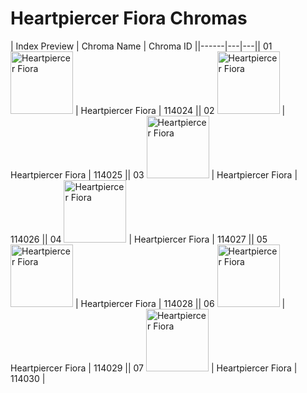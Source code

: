 # Heartpiercer Fiora Chromas

| Index  Preview | Chroma Name | Chroma ID ||------|---|---|| 01  <img src='https://raw.communitydragon.org/latest/plugins/rcp-be-lol-game-data/global/default/v1/champion-chroma-images/114/114024.png' alt='Heartpiercer Fiora' width='100'> | Heartpiercer Fiora | 114024 || 02  <img src='https://raw.communitydragon.org/latest/plugins/rcp-be-lol-game-data/global/default/v1/champion-chroma-images/114/114025.png' alt='Heartpiercer Fiora' width='100'> | Heartpiercer Fiora | 114025 || 03  <img src='https://raw.communitydragon.org/latest/plugins/rcp-be-lol-game-data/global/default/v1/champion-chroma-images/114/114026.png' alt='Heartpiercer Fiora' width='100'> | Heartpiercer Fiora | 114026 || 04  <img src='https://raw.communitydragon.org/latest/plugins/rcp-be-lol-game-data/global/default/v1/champion-chroma-images/114/114027.png' alt='Heartpiercer Fiora' width='100'> | Heartpiercer Fiora | 114027 || 05  <img src='https://raw.communitydragon.org/latest/plugins/rcp-be-lol-game-data/global/default/v1/champion-chroma-images/114/114028.png' alt='Heartpiercer Fiora' width='100'> | Heartpiercer Fiora | 114028 || 06  <img src='https://raw.communitydragon.org/latest/plugins/rcp-be-lol-game-data/global/default/v1/champion-chroma-images/114/114029.png' alt='Heartpiercer Fiora' width='100'> | Heartpiercer Fiora | 114029 || 07  <img src='https://raw.communitydragon.org/latest/plugins/rcp-be-lol-game-data/global/default/v1/champion-chroma-images/114/114030.png' alt='Heartpiercer Fiora' width='100'> | Heartpiercer Fiora | 114030 |